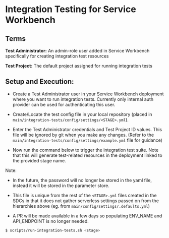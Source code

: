 # Integration Testing for Service Workbench

## Terms

**Test Administrator:** An admin-role user added in Service Workbench specifically for creating integration test resources

**Test Project:** The default project assigned for running integration tests

## Setup and Execution:

- Create a Test Administrator user in your Service Workbench deployment where you want to run integration tests.
  Currently only internal auth provider can be used for authenticating this user.

- Create/Locate the test config file in your local repository (placed in `main/integration-tests/config/settings/<STAGE>.yml`).

- Enter the Test Administrator credentials and Test Project ID values. This file will be ignored by git when you make any changes. (Refer to the `main/integration-tests/config/settings/example.yml` file for guidance)

- Now run the command below to trigger the integration test suite. Note that this will generate test-related resources in the deployment linked to the provided stage name.

Note:

- In the future, the password will no longer be stored in the yaml file, instead it will be stored in the parameter store.

- This file is unique from the rest of the `<STAGE>.yml` files created in the SDCs in that it does not gather serverless settings passed on from the hierarchies above (eg. from `main/config/settings/.defaults.yml`)

- A PR will be made available in a few days so populating ENV_NAME and API_ENDPOINT is no longer needed.

```bash
$ scripts/run-integration-tests.sh <stage>
```
